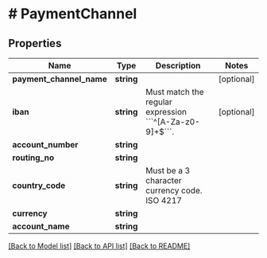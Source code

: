 # # PaymentChannel

## Properties

Name | Type | Description | Notes
------------ | ------------- | ------------- | -------------
**payment_channel_name** | **string** |  | [optional] 
**iban** | **string** | Must match the regular expression &#x60;&#x60;&#x60;^[A-Za-z0-9]+$&#x60;&#x60;&#x60;. | [optional] 
**account_number** | **string** |  | 
**routing_no** | **string** |  | 
**country_code** | **string** | Must be a 3 character currency code. ISO 4217 | 
**currency** | **string** |  | 
**account_name** | **string** |  | 

[[Back to Model list]](../../README.md#documentation-for-models) [[Back to API list]](../../README.md#documentation-for-api-endpoints) [[Back to README]](../../README.md)


